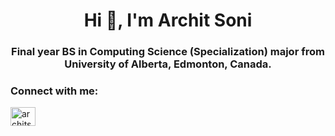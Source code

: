 <h1 align="center">Hi 👋, I'm Archit Soni</h1>
<h3 align="center">Final year BS in Computing Science (Specialization) major from University of Alberta, Edmonton, Canada.</h3>

<h3 align="left">Connect with me:</h3>
<p align="left">
<a href="https://linkedin.com/in/architsoni" target="blank"><img align="center" src="https://cdn.jsdelivr.net/npm/simple-icons@3.0.1/icons/linkedin.svg" alt="architsoni" height="30" width="40" /></a>
</p>
